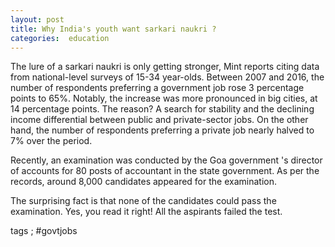 ```yaml
---
layout: post
title: Why India's youth want sarkari naukri ?
categories:  education
---
```

The lure of a sarkari naukri is only getting stronger, Mint reports citing data from national-level surveys of 15-34 year-olds. Between 2007 and 2016, the number of respondents preferring a government job rose 3 percentage points to 65%. Notably, the increase was more pronounced in big cities, at 14 percentage points. The reason? A search for stability and the declining income differential between public and private-sector jobs. On the other hand, the number of respondents preferring a private job nearly halved to 7% over the period.

Recently, an examination was conducted by the Goa government 's director of accounts for 80 posts of accountant in the state government. As per the records, around 8,000 candidates appeared for the examination.

The surprising fact is that none of the candidates could pass the examination. Yes, you read it right! All the aspirants failed the test.



tags ; #govtjobs